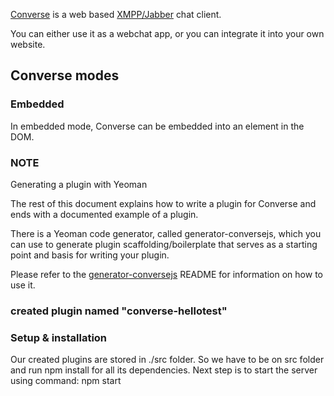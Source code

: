 [Converse](https://conversejs.org) is a web based [XMPP/Jabber](https://xmpp.org) chat client.

You can either use it as a webchat app, or you can integrate it into your own website.

## Converse modes

### Embedded

In embedded mode, Converse can be embedded into an element in the DOM.

### NOTE

Generating a plugin with Yeoman

The rest of this document explains how to write a plugin for Converse and ends with a documented example of a plugin.

There is a Yeoman code generator, called generator-conversejs, which you can use to generate plugin scaffolding/boilerplate that serves as a starting point and basis for writing your plugin.

Please refer to the [generator-conversejs](https://github.com/conversejs/generator-conversejs) README for information on how to use it.

### created plugin named "converse-hellotest"

### Setup & installation

Our created plugins are stored in ./src folder. So we have to be on src folder and run npm install for all its dependencies.
Next step is to start the server using command: npm start
